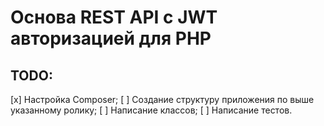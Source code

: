 # Основа REST API с JWT авторизацией для PHP

## TODO:

[x] Настройка Composer;
[ ] Создание структуру приложения по выше указанному ролику;
[ ] Написание классов;
[ ] Написание тестов.

##
